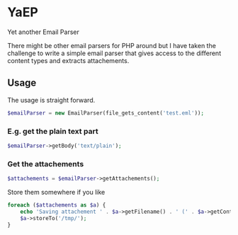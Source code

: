 # YaEP
Yet another Email Parser

There might be other email parsers for PHP around but I have taken the challenge to write a simple email parser that gives access to the different content types and extracts attachements.

## Usage
The usage is straight forward.
```php
$emailParser = new EmailParser(file_gets_content('test.eml'));
```
### E.g. get the plain text part
```php
$emailParser->getBody('text/plain');
```

### Get the attachements
```php
$attachements = $emailParser->getAttachements();
```

Store them somewhere if you like
```php
foreach ($attachements as $a) {
	echo 'Saving attachement ' . $a->getFilename() . ' (' . $a->getContentType() . ')';
	$a->storeTo('/tmp/');
}
```

